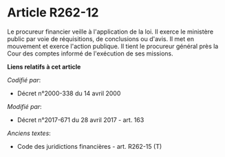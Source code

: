 # Article R262-12

Le procureur financier veille à l'application de la loi. Il exerce le ministère public par voie de réquisitions, de
conclusions ou d'avis. Il met en mouvement et exerce l'action publique. Il tient le procureur général près la Cour des
comptes informé de l'exécution de ses missions.

**Liens relatifs à cet article**

_Codifié par_:

  - Décret n°2000-338 du 14 avril 2000

_Modifié par_:

  - Décret n°2017-671 du 28 avril 2017 - art. 163

_Anciens textes_:

  - Code des juridictions financières - art. R262-15 (T)
